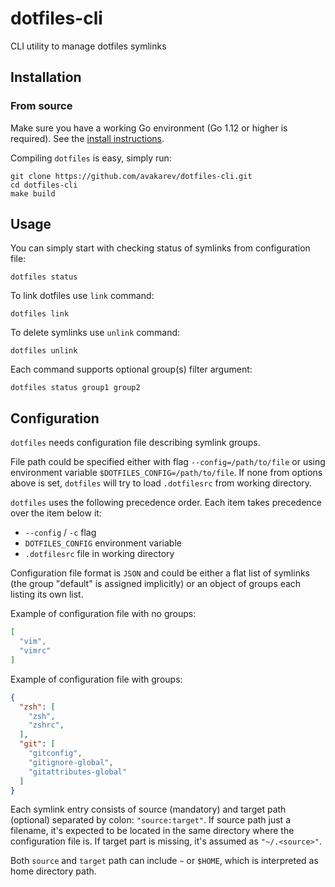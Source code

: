 # dotfiles-cli

CLI utility to manage dotfiles symlinks

## Installation

### From source

Make sure you have a working Go environment (Go 1.12 or higher is required).
See the [install instructions](http://golang.org/doc/install.html).

Compiling `dotfiles` is easy, simply run:

    git clone https://github.com/avakarev/dotfiles-cli.git
    cd dotfiles-cli
    make build

## Usage

You can simply start with checking status of symlinks from configuration file:

    dotfiles status

To link dotfiles use `link` command:

    dotfiles link

To delete symlinks use `unlink` command:

    dotfiles unlink

Each command supports optional group(s) filter argument:

    dotfiles status group1 group2

## Configuration

`dotfiles` needs configuration file describing symlink groups.

File path could be specified either with flag `--config=/path/to/file` or using environment variable `$DOTFILES_CONFIG=/path/to/file`.
If none from options above is set, `dotfiles` will try to load `.dotfilesrc` from working directory.

`dotfiles` uses the following precedence order. Each item takes precedence over the item below it:

* `--config` / `-c` flag
* `DOTFILES_CONFIG` environment variable
* `.dotfilesrc` file in working directory

Configuration file format is `JSON` and could be either a flat list of symlinks (the group "default" is assigned implicitly)
or an object of groups each listing its own list.

Example of configuration file with no groups:

```json
[
  "vim",
  "vimrc"
]
```

Example of configuration file with groups:

```json
{
  "zsh": [
    "zsh",
    "zshrc",
  ],
  "git": [
    "gitconfig",
    "gitignore-global",
    "gitattributes-global"
  ]
}
```

Each symlink entry consists of source (mandatory) and target path (optional) separated by colon: `"source:target"`.
If source path just a filename, it's expected to be located in the same directory where the configuration file is.
If target part is missing, it's assumed as `"~/.<source>"`.

Both `source` and `target` path can include `~` or `$HOME`, which is interpreted as home directory path.
